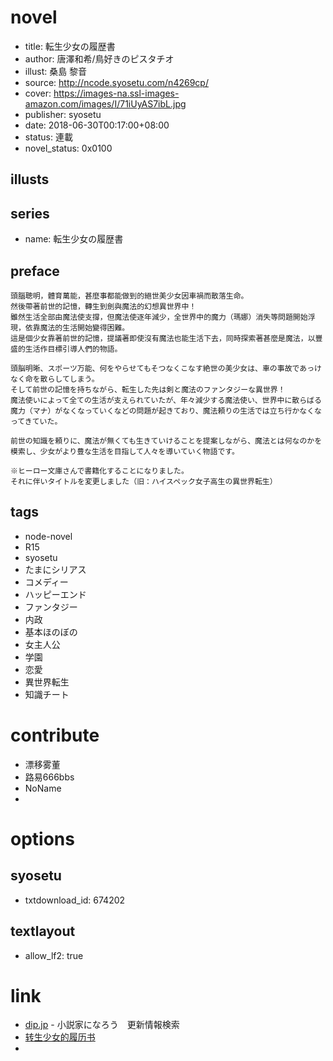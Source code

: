 # novel

- title: 転生少女の履歴書
- author: 唐澤和希/鳥好きのピスタチオ
- illust: 桑島 黎音
- source: http://ncode.syosetu.com/n4269cp/
- cover: https://images-na.ssl-images-amazon.com/images/I/71iUyAS7ibL.jpg
- publisher: syosetu
- date: 2018-06-30T00:17:00+08:00
- status: 連載
- novel_status: 0x0100

## illusts



## series

- name: 転生少女の履歴書

## preface


```
頭腦聰明，體育萬能，甚麼事都能做到的絕世美少女因車禍而散落生命。
然後帶著前世的記憶，轉生到劍與魔法的幻想異世界中！
雖然生活全部由魔法使支撐，但魔法使逐年減少，全世界中的魔力（瑪娜）消失等問題開始浮現，依靠魔法的生活開始變得困難。
這是個少女靠著前世的記憶，提議著即使沒有魔法也能生活下去，同時探索著甚麼是魔法，以豐盛的生活作目標引導人們的物語。

頭脳明晰、スポーツ万能、何をやらせてもそつなくこなす絶世の美少女は、車の事故であっけなく命を散らしてしまう。
そして前世の記憶を持ちながら、転生した先は剣と魔法のファンタジーな異世界！
魔法使いによって全ての生活が支えられていたが、年々減少する魔法使い、世界中に散らばる魔力（マナ）がなくなっていくなどの問題が起きており、魔法頼りの生活では立ち行かなくなってきていた。

前世の知識を頼りに、魔法が無くても生きていけることを提案しながら、魔法とは何なのかを模索し、少女がより豊な生活を目指して人々を導いていく物語です。

※ヒーロー文庫さんで書籍化することになりました。
それに伴いタイトルを変更しました（旧：ハイスペック女子高生の異世界転生）
```

## tags

- node-novel
- R15
- syosetu
- たまにシリアス
- コメディー
- ハッピーエンド
- ファンタジー
- 内政
- 基本ほのぼの
- 女主人公
- 学園
- 恋愛
- 異世界転生
- 知識チート

# contribute

- 漂移雾董
- 路易666bbs
- NoName
-

# options

## syosetu

- txtdownload_id: 674202

## textlayout

- allow_lf2: true

# link

- [dip.jp](https://narou.dip.jp/search.php?text=n4269cp&novel=all&genre=all&new_genre=all&length=0&down=0&up=100) - 小説家になろう　更新情報検索
- [转生少女的履历书](http://tieba.baidu.com/f?kw=%E8%BD%AC%E7%94%9F%E5%B0%91%E5%A5%B3%E7%9A%84%E5%B1%A5%E5%8E%86%E4%B9%A6&ie=utf-8 "转生少女的履历书")
-

